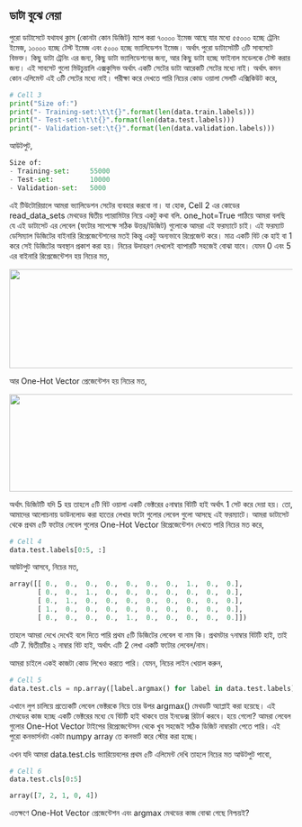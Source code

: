 ## ডাটা বুঝে নেয়া  
পুরো ডাটাসেটে যথাযথ ক্লাস (কোনটা কোন ডিজিট) ম্যাপ করা ৭০০০০ ইমেজ আছে যার মধ্যে ৫৫০০০ হচ্ছে ট্রেনিং ইমেজ, ১০০০০ হচ্ছে টেস্ট ইমেজ এবং ৫০০০ হচ্ছে ভ্যালিডেশন ইমেজ। অর্থাৎ পুরো ডাটাসেটটি ৩টি সাবসেটে বিভক্ত। কিছু ডাটা ট্রেনিং এর জন্য, কিছু ডাটা ভ্যালিডেশনের জন্য, আর কিছু ডাটা হচ্ছে ফাইনাল মডেলকে টেস্ট করার জন্য। এই সাবসেট গুলো মিউচুয়ালি এক্সকুসিভ অর্থাৎ একটি সেটের ডাটা আরেকটি সেটের মধ্যে নাই। অর্থাৎ কমন কোন এলিমেন্ট এই ৩টি সেটের মধ্যে নাই। পরীক্ষা করে দেখতে পারি নিচের কোড ওয়ালা সেলটি এক্সিকিউট করে,

```python
# Cell 3
print("Size of:")
print("- Training-set:\t\t{}".format(len(data.train.labels))) 
print("- Test-set:\t\t{}".format(len(data.test.labels)))
print("- Validation-set:\t{}".format(len(data.validation.labels)))
```

আউটপুট,

```python
Size of:
- Training-set:     55000
- Test-set:         10000
- Validation-set:   5000
```

এই টিউটোরিয়ালে আমরা ভ্যালিডেশন সেটের ব্যবহার করবো না। যা হোক, Cell 2 এর কোডের read_data_sets মেথডের দ্বিতীয় প্যারামিটার নিয়ে একটু কথা বলি. one_hot=True পাঠিয়ে আমরা বলছি যে এই ডাটাসেট এর লেবেল (ফটোর সাপেক্ষে সঠিক উত্তর/ডিজিট) গুলোকে আমরা এই ফরম্যাটে চাই। এই ফরম্যাট ডেসিম্যাল ডিজিটের বাইনারি রিপ্রেজেন্টেশনের মতই কিন্তু একটু অন্যভাবে রিপ্রেজেন্ট করে। মাত্র একটি বিট কে হাই বা 1 করে সেই ডিজিটের অবস্থান প্রকাশ করা হয়। নিচের উদাহরণ দেখলেই ব্যাপারটি সহজেই বোঝা যাবে। যেমন 0 এবং 5 এর বাইনারি রিপ্রেজেন্টেশন হয় নিচের মত,

<img class="aligncenter size-full wp-image-1767" src="https://nuhil.files.wordpress.com/2017/05/screen-shot-2017-05-28-at-4-36-00-pm.png" alt="" width="631" height="176" />

আর One-Hot Vector প্রেজেন্টেশন হয় নিচের মত,

<img class="aligncenter size-full wp-image-1768" src="https://nuhil.files.wordpress.com/2017/05/screen-shot-2017-05-28-at-4-37-36-pm.png" alt="" width="629" height="173" />

অর্থাৎ ডিজিটটি যদি 5 হয় তাহলে ৫টি বিট ওয়ালা একটি ভেক্টরের ৫নাম্বার বিটটি হাই অর্থাৎ 1 সেট করে দেয়া হয়। তো, আমাদের আলোচনায় ডাউনলোড করা হাতের লেখার ফটো গুলোর লেবেল গুলো আসছে এই ফরম্যাটে। আমরা ডাটাসেট থেকে প্রথম ৫টি ফটোর লেবেল গুলোর One-Hot Vector রিপ্রেজেন্টেশন দেখতে পারি নিচের মত করে,

```python
# Cell 4
data.test.labels[0:5, :]
```

আউটপুট আসবে, নিচের মত,

```python
array([[ 0.,  0.,  0.,  0.,  0.,  0.,  0.,  1.,  0.,  0.],
       [ 0.,  0.,  1.,  0.,  0.,  0.,  0.,  0.,  0.,  0.],
       [ 0.,  1.,  0.,  0.,  0.,  0.,  0.,  0.,  0.,  0.],
       [ 1.,  0.,  0.,  0.,  0.,  0.,  0.,  0.,  0.,  0.],
       [ 0.,  0.,  0.,  0.,  1.,  0.,  0.,  0.,  0.,  0.]])
```

তাহলে আমরা দেখে দেখেই বলে দিতে পারি প্রথম ৫টি ডিজিটের লেবেল বা নাম কি। প্রথমটার ৭নাম্বার বিটটি হাই, তাই এটি 7. দ্বিতীয়টির ২ নাম্বার বিট হাই, অর্থাৎ এটি 2 লেখা একটি ফটোর লেবেল/নাম।

আমরা চাইলে একই কাজটা কোড লিখেও করতে পারি। যেমন, নিচের লাইন খেয়াল করুন,

```python
# Cell 5
data.test.cls = np.array([label.argmax() for label in data.test.labels])
```

এখানে লুপ চালিয়ে প্রত্যেকটি লেবেল ভেক্টরকে নিয়ে তার উপর argmax() মেথডটি অ্যাপ্লাই করা হয়েছে। এই মেথডের কাজ হচ্ছে একটি ভেক্টরের মধ্যে যে বিটটি হাই থাকবে তার ইনডেক্স রিটার্ন করবে। হয়ে গেলো? আমরা লেবেল গুলোর One-Hot Vector টাইপের রিপ্রেজেন্টেসন থেকে খুব সহজেই সঠিক ডিজিট নাম্বারটা পেতে পারি। এই পুরো কনভার্সনটা একটা numpy array তে কনভার্ট করে স্টোর করা হচ্ছে।

এখন যদি আমরা data.test.cls ভ্যারিয়েবলের প্রথম ৫টি এলিমেন্ট দেখি তাহলে নিচের মত আউটপুট পাবো,

```python
# Cell 6
data.test.cls[0:5]
```


```python
array([7, 2, 1, 0, 4])
```

এতক্ষণে One-Hot Vector প্রেজেন্টেশন এবং argmax মেথডের কাজ বোঝা গেছে নিশ্চয়ই?